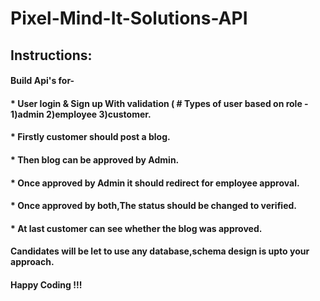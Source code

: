 # Pixel-Mind-It-Solutions-API

## Instructions:


#### Build Api's for-
#### * User login & Sign up With validation ( # Types of user based on role - 1)admin 2)employee 3)customer.
#### * Firstly customer should post a blog.
#### * Then blog can be approved by Admin.
#### * Once approved by Admin it should redirect for employee approval.
#### * Once approved by both,The status should be changed to verified.
#### * At last customer can see whether the blog was approved.
#### Candidates will be let to use any database,schema design is upto your approach.
#### Happy Coding !!!

